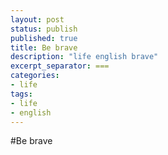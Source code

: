 ```yaml
---
layout: post
status: publish
published: true
title: Be brave
description: "life english brave"
excerpt_separator: ===
categories:
- life
tags:
- life
- english
---
```


#Be brave



